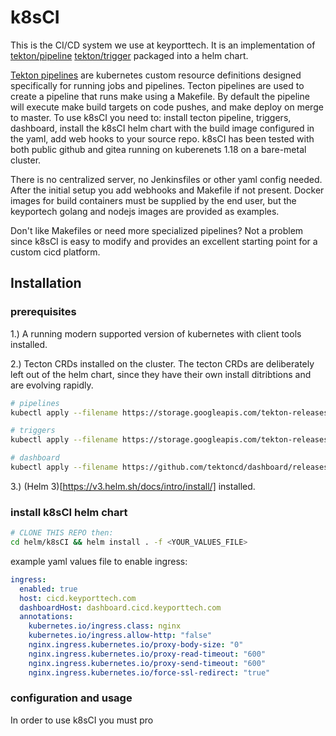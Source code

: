 # k8sCI

This is the CI/CD system we use at keyporttech. It is an implementation of [tekton/pipeline](https://github.com/tektoncd/pipeline) [tekton/trigger](https://github.com/tektoncd/triggers) packaged into a helm chart.

[Tekton pipelines](https://github.com/tektoncd/pipeline) are kubernetes custom resource definitions designed specifically for running jobs and pipelines. Tecton pipelines are used to create a pipeline that runs make using a Makefile. By default the pipeline will execute make build targets on code pushes, and make deploy on merge to master. To use k8sCI you need to: install tecton pipeline, triggers, dashboard, install the k8sCI helm chart with the build image configured in the yaml, add web hooks to your source repo. k8sCI has been tested with both public github and gitea running on kuberenets 1.18 on a bare-metal cluster.

There is no centralized server, no Jenkinsfiles or other yaml config needed. After the initial setup you add webhooks and Makefile if not present. Docker images for build containers must be supplied by the end user, but the keyportech golang and nodejs images are provided as examples.

Don't like Makefiles or need more specialized pipelines? Not a problem since k8sCI is easy to modify and provides an excellent starting point for a custom cicd platform.

## Installation

### prerequisites

1.) A running modern supported version of kubernetes with client tools installed.

2.) Tecton CRDs installed on the cluster. The tecton CRDs are deliberately left out of the helm chart, since they have their own install ditribtions and are evolving rapidly.

```bash
# pipelines
kubectl apply --filename https://storage.googleapis.com/tekton-releases/pipeline/latest/release.yaml

# triggers
kubectl apply --filename https://storage.googleapis.com/tekton-releases/pipeline/latest/release.yaml

# dashboard
kubectl apply --filename https://github.com/tektoncd/dashboard/releases/download/v0.6.1/tekton-dashboard-release.yaml

```

3.) (Helm 3)[https://v3.helm.sh/docs/intro/install/] installed.

### install k8sCI helm chart

```bash
# CLONE THIS REPO then:
cd helm/k8sCI && helm install . -f <YOUR_VALUES_FILE>
```

example yaml values file to enable ingress:

```yaml
ingress:
  enabled: true
  host: cicd.keyporttech.com
  dashboardHost: dashboard.cicd.keyporttech.com
  annotations:
    kubernetes.io/ingress.class: nginx
    kubernetes.io/ingress.allow-http: "false"
    nginx.ingress.kubernetes.io/proxy-body-size: "0"
    nginx.ingress.kubernetes.io/proxy-read-timeout: "600"
    nginx.ingress.kubernetes.io/proxy-send-timeout: "600"
    nginx.ingress.kubernetes.io/force-ssl-redirect: "true"
```

### configuration and usage

In order to use k8sCI you must pro
